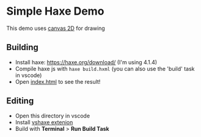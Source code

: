 # Simple Haxe Demo

This demo uses [canvas 2D](https://developer.mozilla.org/en-US/docs/Web/API/CanvasRenderingContext2D) for drawing

## Building
- Install haxe: https://haxe.org/download/ (I'm using 4.1.4)
- Compile haxe js with `haxe build.hxml` (you can also use the 'build' task in vscode)
- Open [index.html](./index.html) to see the result!

## Editing
- Open this directory in vscode
- Install [vshaxe extenion](https://marketplace.visualstudio.com/items?itemName=nadako.vshaxe)
- Build with **Terminal** > **Run Build Task**
